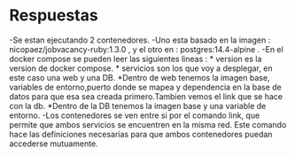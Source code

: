 # Respuestas

-Se estan ejecutando 2 contenedores.
-Uno esta basado en la imagen : nicopaez/jobvacancy-ruby:1.3.0 , y el otro en : postgres:14.4-alpine .
-En el docker compose se pueden leer las siguientes lineas : 
        * version es la version de docker compose.
        * servicios son los que voy a desplegar, en este caso una web y una DB.
            *Dentro de web tenemos la imagen base, variables de entorno,puerto donde se mapea y dependencia en la base de datos para que esa sea creada primero.Tambien vemos el link que se hace con la db.
            *Dentro de la DB tenemos la imagen base y una variable de entorno.
-Los contenedores se ven entre si por el comando link, que permite que ambos servicios se encuentren en la misma red. Este comando hace las definiciones necesarias para que ambos contenedores puedan accederse mutuamente.




